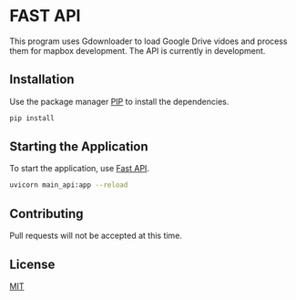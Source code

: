 # FAST API

This program uses Gdownloader to load Google Drive vidoes and process them for mapbox development. The API is currently in development. 

## Installation

Use the package manager [PIP](https://pypi.org/project/pip/) to install the dependencies.

```bash
pip install
```

## Starting the Application

To start the application, use [Fast API](https://fastapi.tiangolo.com/tutorial/first-steps/).

```bash
uvicorn main_api:app --reload
```


## Contributing
Pull requests will not be accepted at this time. 

## License
[MIT](https://choosealicense.com/licenses/mit/)
